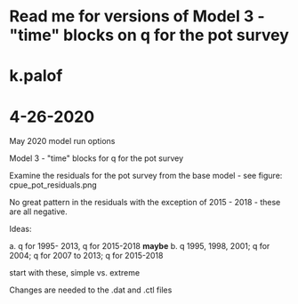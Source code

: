 # Read me for versions of Model 3 - "time" blocks on q for the pot survey
# k.palof 
# 4-26-2020
May 2020 model run options

Model 3  - "time" blocks for q for the pot survey

Examine the residuals for the pot survey from the base model - see figure: cpue_pot_residuals.png

No great pattern in the residuals with the exception of 2015 - 2018 - these are all negative.

Ideas:

a. q for 1995- 2013, q for 2015-2018
**maybe** b. q 1995, 1998, 2001; q for 2004; q for 2007 to 2013; q for 2015-2018

start with these, simple vs. extreme

Changes are needed to the .dat and .ctl files